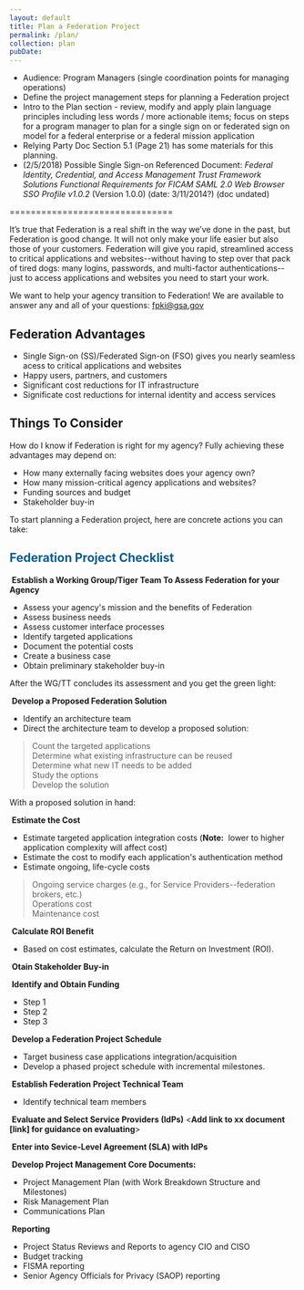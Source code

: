 ```yaml
---
layout: default
title: Plan a Federation Project
permalink: /plan/
collection: plan
pubDate: 
---
```


- Audience: Program Managers (single coordination points for managing operations)
- Define the project management steps for planning a Federation project 
- Intro to the Plan section - review, modify and apply plain language principles including less words / more actionable items; focus on steps for a program manager to plan for a single sign on or federated sign on model for a federal enterprise or a federal mission application
- Relying Party Doc Section 5.1 (Page 21) has some materials for this planning.
- (2/5/2018) Possible Single Sign-on Referenced Document: _Federal Identity, Credential, and Access Management Trust Framework Solutions Functional Requirements for FICAM SAML 2.0 Web Browser SSO Profile v1.0.2_ (Version 1.0.0) (date: 3/11/2014?) (doc undated)

===============================

It’s true that Federation is a real shift in the way we’ve done in the past, but Federation is good change.  It will not only make your life easier but also those of your customers.  Federation will give you rapid, streamlined access to critical applications and websites--without having to step over that pack of tired dogs:  many logins, passwords, and multi-factor authentications--just to access applications and websites you need to start your work.  

We want to help your agency transition to Federation! We are available to answer any and all of your questions: fpki@gsa.gov

## Federation Advantages 

* Single Sign-on (SS)/Federated Sign-on (FSO) gives you nearly seamless acess to critical applications and websites
* Happy users, partners, and customers
* Significant cost reductions for IT infrastructure
* Significate cost reductions for internal identity and access services

## Things To Consider
How do I know if Federation is right for my agency?  Fully achieving these advantages may depend on:

* How many externally facing websites does your agency own?
* How many mission-critical agency applications and websites?
* Funding sources and budget
* Stakeholder buy-in

To start planning a Federation project, here are concrete actions you can take: 

## <span style="color: #0C5C89">**Federation Project Checklist**</span>

<i class="fa fa-check-square-o"></i> &nbsp;**Establish a Working Group/Tiger Team To Assess Federation for your Agency**
* Assess your agency's mission and the benefits of Federation
* Assess business needs
* Assess customer interface processes
* Identify targeted applications
* Document the potential costs
* Create a business case
* Obtain preliminary stakeholder buy-in

After the WG/TT concludes its assessment and you get the green light:

<i class="fa fa-check-square-o"></i> &nbsp;**Develop a Proposed Federation Solution**
* Identify an architecture team
* Direct the architecture team to develop a proposed solution:
> Count the targeted applications<br>
> Determine what existing infrastructure can be reused<br>
> Determine what new IT needs to be added<br>
> Study the options<br>
> Develop the solution<br>

With a proposed solution in hand:

<i class="fa fa-check-square-o"></i> &nbsp;**Estimate the Cost**
* Estimate targeted application integration costs (**Note:**&nbsp;&nbsp;lower to higher application complexity will affect cost)
* Estimate the cost to modify each application's authentication method
* Estimate ongoing, life-cycle costs
> Ongoing service charges (e.g., for Service Providers--federation brokers, etc.)<br>
> Operations cost<br>
> Maintenance cost

<i class="fa fa-check-square-o"></i> &nbsp;**Calculate ROI Benefit** 
* Based on cost estimates, calculate the Return on Investment (ROI).

<i class="fa fa-check-square-o"></i> &nbsp;**Otain Stakeholder Buy-in**

<i class="fa fa-check-square-o"></i> &nbsp;**Identify and Obtain Funding**
* Step 1
* Step 2
* Step 3

<i class="fa fa-check-square-o"></i> &nbsp;**Develop a Federation Project Schedule** 
* Target business case applications integration/acquisition
* Develop a phased project schedule with incremental milestones.

<i class="fa fa-check-square-o"></i> &nbsp;**Establish Federation Project Technical Team**
* Identify technical team members

<i class="fa fa-check-square-o"></i> &nbsp;**Evaluate and Select Service Providers (IdPs)**
<**Add link to xx document [link] for guidance on evaluating**> 

<i class="fa fa-check-square-o"></i> &nbsp;**Enter into Sevice-Level Agreement (SLA) with IdPs**

<i class="fa fa-check-square-o"></i> &nbsp;**Develop Project Management Core Documents:**
* Project Management Plan (with Work Breakdown Structure and Milestones)
* Risk Management Plan
* Communications Plan

<i class="fa fa-check-square-o"></i> &nbsp;**Reporting**
* Project Status Reviews and Reports to agency CIO and CISO
* Budget tracking
* FISMA reporting
* Senior Agency Officials for Privacy (SAOP) reporting
